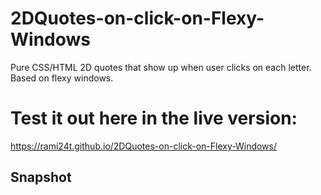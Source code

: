 # 2DQuotes-on-click-on-Flexy-Windows
Pure CSS/HTML 2D quotes that show up when user clicks on each letter. Based on flexy windows.

# Test it out here in the live version: 

https://rami24t.github.io/2DQuotes-on-click-on-Flexy-Windows/


## Snapshot

